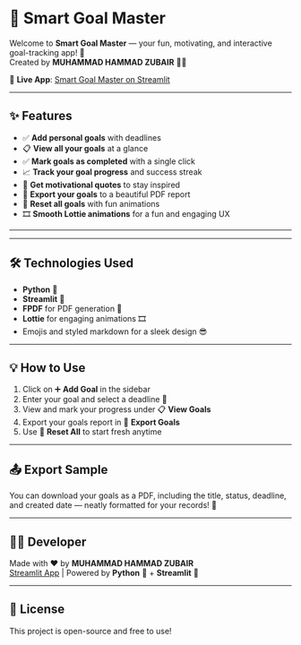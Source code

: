 # 🌟 Smart Goal Master

Welcome to **Smart Goal Master** — your fun, motivating, and interactive goal-tracking app! 🚀  
Created by **MUHAMMAD HAMMAD ZUBAIR** 👨‍💻

🔗 **Live App**: [Smart Goal Master on Streamlit](https://sgmbymhz.streamlit.app/)

---

## ✨ Features

- ✅ **Add personal goals** with deadlines
- 📋 **View all your goals** at a glance
- ✅ **Mark goals as completed** with a single click
- 📈 **Track your goal progress** and success streak
- 💬 **Get motivational quotes** to stay inspired
- 📄 **Export your goals** to a beautiful PDF report
- 🧹 **Reset all goals** with fun animations
- 🎞️ **Smooth Lottie animations** for a fun and engaging UX

---

---

## 🛠️ Technologies Used

- **Python** 🐍  
- **Streamlit** 🚀  
- **FPDF** for PDF generation 🧾  
- **Lottie** for engaging animations 🎞️  
- Emojis and styled markdown for a sleek design 😎

---

## 💡 How to Use

1. Click on ➕ **Add Goal** in the sidebar
2. Enter your goal and select a deadline 📅
3. View and mark your progress under 📋 **View Goals**
4. Export your goals report in 📄 **Export Goals**
5. Use 🧹 **Reset All** to start fresh anytime

---

## 📤 Export Sample

You can download your goals as a PDF, including the title, status, deadline, and created date — neatly formatted for your records! 📑

---

## 👨‍💻 Developer

Made with ❤️ by **MUHAMMAD HAMMAD ZUBAIR**  
[Streamlit App](https://sgmbymhz.streamlit.app/) | Powered by **Python** 🐍 + **Streamlit** 🚀

---

## 📜 License

This project is open-source and free to use!
